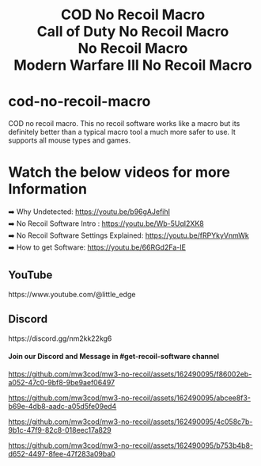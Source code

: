 

<h1 align="center">
  <br>
  COD No Recoil Macro
  <br>
  Call of Duty No Recoil Macro
  <br>
  No Recoil Macro
  <br>
  Modern Warfare III No Recoil Macro
</h1>

# cod-no-recoil-macro
COD no recoil macro. This no recoil software works like a macro but its definitely better than a typical macro tool a much more safer to use. It supports all mouse types and games.

# Watch the below videos for more Information
➡️ Why Undetected: https://youtu.be/b96gAJefihI<br>
➡️ No Recoil Software Intro : https://youtu.be/Wb-5UqI2XK8<br>
➡️ No Recoil Software Settings Explained: https://youtu.be/fRPYkyVnmWk<br>
➡️ How to get Software: https://youtu.be/66RGd2Fa-IE<br>

<h2>YouTube</h2>
https://www.youtube.com/@little_edge
<br>
<h2>Discord</h2>
https://discord.gg/nm2kk22kg6
<h4>Join our Discord and Message in #get-recoil-software channel</h4>


https://github.com/mw3cod/mw3-no-recoil/assets/162490095/f86002eb-a052-47c0-9bf8-9be9aef06497

https://github.com/mw3cod/mw3-no-recoil/assets/162490095/abcee8f3-b69e-4db8-aadc-a05d5fe09ed4

https://github.com/mw3cod/mw3-no-recoil/assets/162490095/4c058c7b-9b1c-47f9-82c8-018eec17a829

https://github.com/mw3cod/mw3-no-recoil/assets/162490095/b753b4b8-d652-4497-8fee-47f283a09ba0











